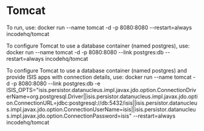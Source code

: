 # Tomcat

To run, use:
docker run --name tomcat -d -p 8080:8080 --restart=always incodehq/tomcat

To configure Tomcat to use a database container (named postgres), use:
docker run --name tomcat -d -p 8080:8080 --link postgres:db --restart=always incodehq/tomcat

To configure Tomcat to use a database container (named postgres) and provide ISIS apps with connection details, use:
docker run --name tomcat  -d -p 8080:8080 --link postgres:db -e ISIS_OPTS="isis.persistor.datanucleus.impl.javax.jdo.option.ConnectionDriverName=org.postgresql.Driver||isis.persistor.datanucleus.impl.javax.jdo.option.ConnectionURL=jdbc:postgresql://db:5432/isis||isis.persistor.datanucleus.impl.javax.jdo.option.ConnectionUserName=isis||isis.persistor.datanucleus.impl.javax.jdo.option.ConnectionPassword=isis" --restart=always incodehq/tomcat
